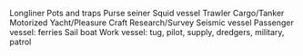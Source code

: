 Longliner
Pots and traps
Purse seiner
Squid vessel
Trawler
Cargo/Tanker
Motorized Yacht/Pleasure Craft
Research/Survey
Seismic vessel
Passenger vessel: ferries
Sail boat
Work vessel: tug, pilot, supply, dredgers, military, patrol